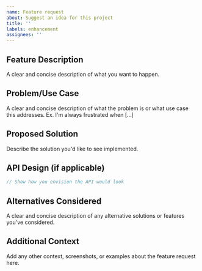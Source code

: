 ```yaml
---
name: Feature request
about: Suggest an idea for this project
title: ''
labels: enhancement
assignees: ''
---
```


## Feature Description
A clear and concise description of what you want to happen.

## Problem/Use Case
A clear and concise description of what the problem is or what use case this addresses.
Ex. I'm always frustrated when [...]

## Proposed Solution
Describe the solution you'd like to see implemented.

## API Design (if applicable)
```rust
// Show how you envision the API would look
```

## Alternatives Considered
A clear and concise description of any alternative solutions or features you've considered.

## Additional Context
Add any other context, screenshots, or examples about the feature request here.
